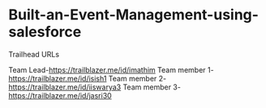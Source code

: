 # Built-an-Event-Management-using-salesforce

Trailhead URLs

Team Lead-https://trailblazer.me/id/imathim
Team member 1-https://trailblazer.me/id/isish1
Team member 2-https://trailblazer.me/id/iiswarya3
Team member 3-https://trailblazer.me/id/jasri30
